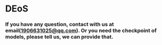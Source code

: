 # DEoS
### If you have any question, contact with us at email(1906631025@qq.com). Or you need the checkpoint of models, please tell us, we can provide that.
